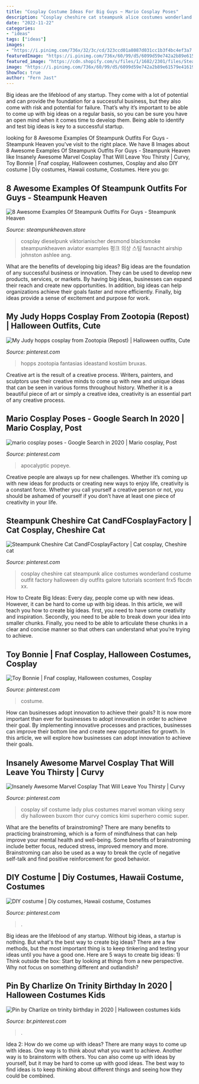 ```yaml
---
title: "Cosplay Costume Ideas For Big Guys ~ Mario Cosplay Poses"
description: "Cosplay cheshire cat steampunk alice costumes wonderland costume outfit factory halloween diy outfits galore tutorials scontent frx5 fbcdn xx"
date: "2022-11-22"
categories:
- "ideas"
tags: ["ideas"]
images:
- "https://i.pinimg.com/736x/32/3c/cd/323ccd01a8087d031cc1b3f4bc4ef3a7.jpg"
featuredImage: "https://i.pinimg.com/736x/60/99/d5/6099d59e742a2b89e61579e41619774f.jpg"
featured_image: "https://cdn.shopify.com/s/files/1/1682/2301/files/Steampunk_kid_zpszydd2ub4_1024x1024.jpg?v=1488504643"
image: "https://i.pinimg.com/736x/60/99/d5/6099d59e742a2b89e61579e41619774f.jpg"
ShowToc: true
author: "Fern Jast"
---
```



Big ideas are the lifeblood of any startup. They come with a lot of potential and can provide the foundation for a successful business, but they also come with risk and potential for failure. That’s why it’s important to be able to come up with big ideas on a regular basis, so you can be sure you have an open mind when it comes time to develop them. Being able to identify and test big ideas is key to a successful startup.

	

		
looking for 8 Awesome Examples Of Steampunk Outfits For Guys - Steampunk Heaven you've visit to the right place. We have 8 Images about 8 Awesome Examples Of Steampunk Outfits For Guys - Steampunk Heaven like Insanely Awesome Marvel Cosplay That Will Leave You Thirsty | Curvy, Toy Bonnie | Fnaf cosplay, Halloween costumes, Cosplay and also DIY costume | Diy costumes, Hawaii costume, Costumes. Here you go:
		
    
## 8 Awesome Examples Of Steampunk Outfits For Guys - Steampunk Heaven

<img loading=lazy src="https://cdn.shopify.com/s/files/1/1682/2301/files/Steampunk_kid_zpszydd2ub4_1024x1024.jpg?v=1488504643" onerror="this.onerror=null;this.src='https://tse1.mm.bing.net/th?id=OIP.x2stOoA7IPhbsnJOBCSfZAHaLG&amp;pid=15.1';" alt="8 Awesome Examples Of Steampunk Outfits For Guys - Steampunk Heaven">

_Source: steampunkheaven.store_

>cosplay dieselpunk viktorianischer desmond blacksmoke steampunkheaven aviator examples 펑크 의상 스팀 fasnacht airship johnston ashlee ang. 

	

What are the benefits of developing big ideas?
Big ideas are the foundation of any successful business or innovation. They can be used to develop new products, services, or markets. By having big ideas, businesses can expand their reach and create new opportunities. In addition, big ideas can help organizations achieve their goals faster and more efficiently. Finally, big ideas provide a sense of excitement and purpose for work.

    
## My Judy Hopps Cosplay From Zootopia (Repost) | Halloween Outfits, Cute

<img loading=lazy src="https://i.pinimg.com/736x/d9/a6/35/d9a6355892ed74fa22f03d7a7548203b.jpg" onerror="this.onerror=null;this.src='https://tse4.mm.bing.net/th?id=OIP.BKYtvs6dgotlKE_kMkvIyQHaLH&amp;pid=15.1';" alt="My Judy hopps cosplay from Zootopia (Repost) | Halloween outfits, Cute">

_Source: pinterest.com_

>hopps zootopia fantasias ideastand kostüm bruxas. 

	

Creative art is the result of a creative process. Writers, painters, and sculptors use their creative minds to come up with new and unique ideas that can be seen in various forms throughout history. Whether it is a beautiful piece of art or simply a creative idea, creativity is an essential part of any creative process.

    
## Mario Cosplay Poses - Google Search In 2020 | Mario Cosplay, Post

<img loading=lazy src="https://i.pinimg.com/736x/9e/f7/7e/9ef77e2cc53d716a9b3ac6949ac2e9c1.jpg" onerror="this.onerror=null;this.src='https://tse4.mm.bing.net/th?id=OIP.TRPkGfEHuNPAy8wdJJbWwgHaLG&amp;pid=15.1';" alt="mario cosplay poses - Google Search in 2020 | Mario cosplay, Post">

_Source: pinterest.com_

>apocalyptic popeye. 

	

Creative people are always up for new challenges. Whether it’s coming up with new ideas for products or creating new ways to enjoy life, creativity is a constant force. Whether you call yourself a creative person or not, you should be ashamed of yourself if you don’t have at least one piece of creativity in your life.

    
## Steampunk Cheshire Cat CandFCosplayFactory | Cat Cosplay, Cheshire Cat

<img loading=lazy src="https://i.pinimg.com/736x/00/5f/e4/005fe4d76d935d8d97066f8dbaf90bbc.jpg" onerror="this.onerror=null;this.src='https://tse3.mm.bing.net/th?id=OIP.TvadUuALMGl_Y-MINQMWhQHaL7&amp;pid=15.1';" alt="Steampunk Cheshire Cat CandFCosplayFactory | Cat cosplay, Cheshire cat">

_Source: pinterest.com_

>cosplay cheshire cat steampunk alice costumes wonderland costume outfit factory halloween diy outfits galore tutorials scontent frx5 fbcdn xx. 

	

How to Create Big Ideas:
Every day, people come up with new ideas. However, it can be hard to come up with big ideas. In this article, we will teach you how to create big ideas. first, you need to have some creativity and inspiration. Secondly, you need to be able to break down your idea into smaller chunks. Finally, you need to be able to articulate these chunks in a clear and concise manner so that others can understand what you’re trying to achieve.

    
## Toy Bonnie | Fnaf Cosplay, Halloween Costumes, Cosplay

<img loading=lazy src="https://i.pinimg.com/736x/60/99/d5/6099d59e742a2b89e61579e41619774f.jpg" onerror="this.onerror=null;this.src='https://tse4.mm.bing.net/th?id=OIP.YqjQv2f84jMx6Kjst-EJKgHaJ3&amp;pid=15.1';" alt="Toy Bonnie | Fnaf cosplay, Halloween costumes, Cosplay">

_Source: pinterest.com_

>costume. 

	

How can businesses adopt innovation to achieve their goals?
It is now more important than ever for businesses to adopt innovation in order to achieve their goal. By implementing innovative processes and practices, businesses can improve their bottom line and create new opportunities for growth. In this article, we will explore how businesses can adopt innovation to achieve their goals.

    
## Insanely Awesome Marvel Cosplay That Will Leave You Thirsty | Curvy

<img loading=lazy src="https://i.pinimg.com/736x/ba/4e/be/ba4ebefe26265f89425ca8cc938511cd.jpg" onerror="this.onerror=null;this.src='https://tse4.mm.bing.net/th?id=OIP.4wq8LZN-etzQn0A78PEpfQHaLH&amp;pid=15.1';" alt="Insanely Awesome Marvel Cosplay That Will Leave You Thirsty | Curvy">

_Source: pinterest.com_

>cosplay sif costume lady plus costumes marvel woman viking sexy diy halloween buxom thor curvy comics kimi superhero comic super. 

	

What are the benefits of brainstroming?
There are many benefits to practicing brainstroming, which is a form of mindfulness that can help improve your mental health and well-being. Some benefits of brainstroming include better focus, reduced stress, improved memory and more. Brainstroming can also be used as a way to break the cycle of negative self-talk and find positive reinforcement for good behavior.

    
## DIY Costume | Diy Costumes, Hawaii Costume, Costumes

<img loading=lazy src="https://i.pinimg.com/736x/a0/ef/64/a0ef642fdbcd007de589bd27d187cb58.jpg" onerror="this.onerror=null;this.src='https://tse2.mm.bing.net/th?id=OIP._LMIOuGBrAdUYwdZBC-Y8AHaJ3&amp;pid=15.1';" alt="DIY costume | Diy costumes, Hawaii costume, Costumes">

_Source: pinterest.com_

>. 

	

Big ideas are the lifeblood of any startup. Without big ideas, a startup is nothing. But what's the best way to create big ideas? There are a few methods, but the most important thing is to keep tinkering and testing your ideas until you have a good one. Here are 5 ways to create big ideas: 1) Think outside the box: Start by looking at things from a new perspective. Why not focus on something different and outlandish?

    
## Pin By Charlize On Trinity Birthday In 2020 | Halloween Costumes Kids

<img loading=lazy src="https://i.pinimg.com/736x/32/3c/cd/323ccd01a8087d031cc1b3f4bc4ef3a7.jpg" onerror="this.onerror=null;this.src='https://tse2.mm.bing.net/th?id=OIP.paPjnQT_07o0inhGcJbOTAHaNK&amp;pid=15.1';" alt="Pin by Charlize on trinity birthday in 2020 | Halloween costumes kids">

_Source: br.pinterest.com_

>. 

	

Idea 2: How do we come up with ideas?
There are many ways to come up with ideas. One way is to think about what you want to achieve. Another way is to brainstorm with others. You can also come up with ideas by yourself, but it may be hard to come up with good ideas. The best way to find ideas is to keep thinking about different things and seeing how they could be combined.

